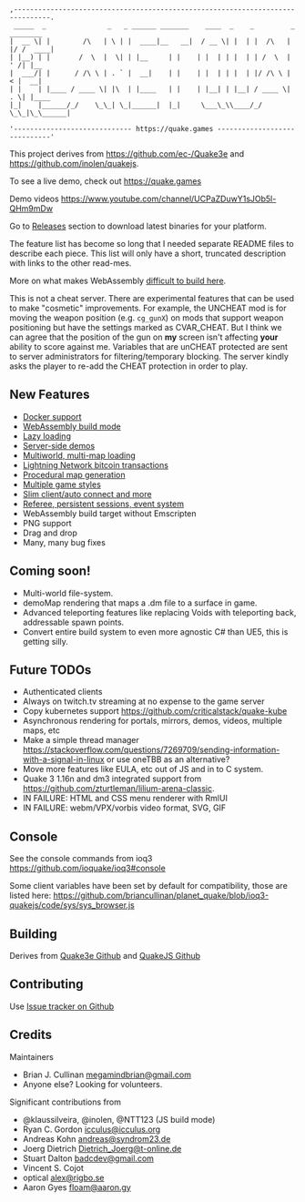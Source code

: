 ```
,-------------------------------------------------------------------------------.
 _____  _               _   _ ______ _______    ____  _    _         _  ________ 
|  __ \| |        /\   | \ | |  ____|__   __|  / __ \| |  | |  /\   | |/ /  ____|
| |__) | |       /  \  |  \| | |__     | |    | |  | | |  | | /  \  | ' /| |__   
|  ___/| |      / /\ \ | . ` |  __|    | |    | |  | | |  | |/ /\ \ |  < |  __|  
| |    | |____ / ____ \| |\  | |____   | |    | |__| | |__| / ____ \| . \| |____ 
|_|    |______/_/    \_\_| \_|______|  |_|     \___\_\\____/_/    \_\_|\_\______|

'----------------------------- https://quake.games -----------------------------'
```

This project derives from https://github.com/ec-/Quake3e and https://github.com/inolen/quakejs.

To see a live demo, check out https://quake.games

Demo videos https://www.youtube.com/channel/UCPaZDuwY1sJOb5l-QHm9mDw

Go to [Releases](../../releases) section to download latest binaries for your platform.

The feature list has become so long that I needed separate README files to describe each piece. This list will only have a short, truncated description with links to the other read-mes.

More on what makes WebAssembly [difficult to build here](./docs/quakejs.md#reasons-i-quit-working-on-this).

This is not a cheat server. There are experimental features that can be used to make "cosmetic" improvements. For example, the UNCHEAT mod is for moving the weapon position (e.g. `cg_gunX`) on mods that support weapon positioning but have the settings marked as CVAR_CHEAT. But I think we can agree that the position of the gun on **my** screen isn't affecting **your** ability to score against me. Variables that are unCHEAT protected are sent to server administrators for filtering/temporary blocking. The server kindly asks the player to re-add the CHEAT protection in order to play.

## New Features

  * [Docker support](./docs/docker.md)
  * [WebAssembly build mode](./docs/quakejs.md)
  * [Lazy loading](./docs/lazyloading.md)
  * [Server-side demos](./docs/demos.md)
  * [Multiworld, multi-map loading](./docs/multiworld.md)
  * [Lightning Network bitcoin transactions](./docs/payments.md)
  * [Procedural map generation](./docs/procedural.md)
  * [Multiple game styles](./docs/games.md)
  * [Slim client/auto connect and more](./docs/client.md)
  * [Referee, persistent sessions, event system](./docs/server.md)
  * WebAssembly build target without Emscripten
  * PNG support
  * Drag and drop
  * Many, many bug fixes

## Coming soon!
  
  * Multi-world file-system.
  * demoMap rendering that maps a .dm file to a surface in game.
  * Advanced teleporting features like replacing Voids with teleporting back, addressable spawn points.
  * Convert entire build system to even more agnostic C# than UE5, this is getting silly.

## Future TODOs

  * Authenticated clients
  * Always on twitch.tv streaming at no expense to the game server
  * Copy kubernetes support https://github.com/criticalstack/quake-kube
  * Asynchronous rendering for portals, mirrors, demos, videos, multiple maps, etc
  * Make a simple thread manager https://stackoverflow.com/questions/7269709/sending-information-with-a-signal-in-linux or use oneTBB as an alternative?
  * Move more features like EULA, etc out of JS and in to C system.
  * Quake 3 1.16n and dm3 integrated support from https://github.com/zturtleman/lilium-arena-classic.
  * IN FAILURE: HTML and CSS menu renderer with RmlUI
  * IN FAILURE: webm/VPX/vorbis video format, SVG, GIF

## Console

See the console commands from ioq3 https://github.com/ioquake/ioq3#console

Some client variables have been set by default for compatibility, those are listed here:
https://github.com/briancullinan/planet_quake/blob/ioq3-quakejs/code/sys/sys_browser.js

## Building

Derives from [Quake3e Github](https://github.com/ec-/Quake3e#build-instructions) and 
[QuakeJS Github](https://github.com/inolen/quakejs#building-binaries)

## Contributing

Use [Issue tracker on Github](https://github.com/briancullinan/planet_quake/issues)

## Credits

Maintainers

  * Brian J. Cullinan <megamindbrian@gmail.com>
  * Anyone else? Looking for volunteers.

Significant contributions from

  * @klaussilveira, @inolen, @NTT123 (JS build mode)
  * Ryan C. Gordon <icculus@icculus.org>
  * Andreas Kohn <andreas@syndrom23.de>
  * Joerg Dietrich <Dietrich_Joerg@t-online.de>
  * Stuart Dalton <badcdev@gmail.com>
  * Vincent S. Cojot <vincent at cojot dot name>
  * optical <alex@rigbo.se>
  * Aaron Gyes <floam@aaron.gy>
